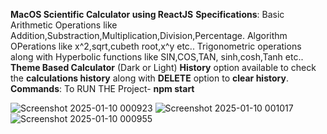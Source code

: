**MacOS Scientific Calculator using ReactJS**
**Specifications**:
                Basic Arithmetic Operations like Addition,Substraction,Multiplication,Division,Percentage.
                Algorithm OPerations like  x^2,sqrt,cubeth root,x^y etc..
                Trigonometric operations along with Hyperbolic functions like SIN,COS,TAN, sinh,cosh,Tanh etc..
                **Theme Based Calculator** (Dark or Light)
                **History** option available to check the **calculations history** along with **DELETE** option to **clear history**.
**Commands**:
To RUN THE Project-
        **npm start**


![Screenshot 2025-01-10 000923](https://github.com/user-attachments/assets/0880083d-4001-427c-9a71-5d67c4440e9f)
![Screenshot 2025-01-10 001017](https://github.com/user-attachments/assets/d5296914-df5f-4270-ae6f-447ccb219c13)
![Screenshot 2025-01-10 000955](https://github.com/user-attachments/assets/8b755939-7612-4a6d-b142-862e00d1daae)

